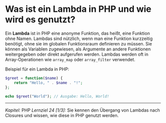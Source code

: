 # Was ist ein Lambda in PHP und wie wird es genutzt?

Ein **Lambda** ist in PHP eine anonyme Funktion, das heißt, eine Funktion ohne Namen. Lambdas sind nützlich, wenn man eine Funktion kurzzeitig benötigt, ohne sie im globalen Funktionsraum definieren zu müssen. Sie können als Variablen zugewiesen, als Argumente an andere Funktionen weitergegeben oder direkt aufgerufen werden. Lambdas werden oft in Array-Operationen wie `array_map` oder `array_filter` verwendet.

Beispiel für ein Lambda in PHP:
```php
$greet = function($name) {
    return "Hello, " . $name . "!";
};

echo $greet("World"); // Ausgabe: Hello, World!
```

---

_Kapitel:_ PHP
_Lernziel 24 \[1/3\]:_ Sie kennen den Übergang von Lambdas nach Closures und wissen, wie diese in PHP genutzt werden.
